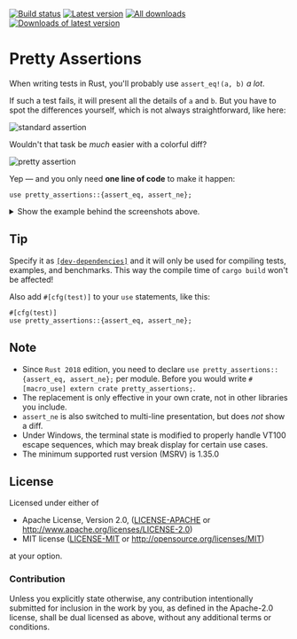 [![Build status](https://travis-ci.org/colin-kiegel/rust-pretty-assertions.svg?branch=master)](https://travis-ci.org/colin-kiegel/rust-pretty-assertions)
[![Latest version](https://img.shields.io/crates/v/pretty-assertions.svg)](https://crates.io/crates/pretty-assertions)
[![All downloads](https://img.shields.io/crates/d/pretty-assertions.svg)](https://crates.io/crates/pretty-assertions)
[![Downloads of latest version](https://img.shields.io/crates/dv/pretty-assertions.svg)](https://crates.io/crates/pretty-assertions)

# Pretty Assertions

When writing tests in Rust, you'll probably use `assert_eq!(a, b)` _a lot_.

If such a test fails, it will present all the details of `a` and `b`.
But you have to spot the differences yourself, which is not always straightforward,
like here:

![standard assertion](https://raw.githubusercontent.com/colin-kiegel/rust-pretty-assertions/2d2357ff56d22c51a86b2f1cfe6efcee9f5a8081/examples/standard_assertion.png)

Wouldn't that task be _much_ easier with a colorful diff?

![pretty assertion](https://raw.githubusercontent.com/colin-kiegel/rust-pretty-assertions/2d2357ff56d22c51a86b2f1cfe6efcee9f5a8081/examples/pretty_assertion.png)

Yep — and you only need **one line of code** to make it happen:

```rust,ignore
use pretty_assertions::{assert_eq, assert_ne};
```

<details>
<summary>Show the example behind the screenshots above.</summary>

```rust,ignore
// 1. add the `pretty_assertions` dependency to `Cargo.toml`.
// 2. insert this line at the top of each module, as needed
use pretty_assertions::{assert_eq, assert_ne};

fn main() {
    #[derive(Debug, PartialEq)]
    struct Foo {
        lorem: &'static str,
        ipsum: u32,
        dolor: Result<String, String>,
    }

    let x = Some(Foo { lorem: "Hello World!", ipsum: 42, dolor: Ok("hey".to_string())});
    let y = Some(Foo { lorem: "Hello Wrold!", ipsum: 42, dolor: Ok("hey ho!".to_string())});

    assert_eq!(x, y);
}
```

</details>

## Tip

Specify it as [`[dev-dependencies]`](http://doc.crates.io/specifying-dependencies.html#development-dependencies)
and it will only be used for compiling tests, examples, and benchmarks.
This way the compile time of `cargo build` won't be affected!

Also add `#[cfg(test)]` to your `use` statements, like this:

```rust,ignore
#[cfg(test)]
use pretty_assertions::{assert_eq, assert_ne};
```

## Note

- Since `Rust 2018` edition, you need to declare
  `use pretty_assertions::{assert_eq, assert_ne};` per module.
  Before you would write `#[macro_use] extern crate pretty_assertions;`.
- The replacement is only effective in your own crate, not in other libraries
  you include.
- `assert_ne` is also switched to multi-line presentation, but does _not_ show
  a diff.
- Under Windows, the terminal state is modified to properly handle VT100
  escape sequences, which may break display for certain use cases.
- The minimum supported rust version (MSRV) is 1.35.0

## License

Licensed under either of

- Apache License, Version 2.0, ([LICENSE-APACHE](LICENSE-APACHE) or <http://www.apache.org/licenses/LICENSE-2.0>)
- MIT license ([LICENSE-MIT](LICENSE-MIT) or <http://opensource.org/licenses/MIT>)

at your option.

### Contribution

Unless you explicitly state otherwise, any contribution intentionally
submitted for inclusion in the work by you, as defined in the Apache-2.0
license, shall be dual licensed as above, without any additional terms or
conditions.
